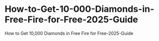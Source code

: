 # How-to-Get-10-000-Diamonds-in-Free-Fire-for-Free-2025-Guide
How to Get 10,000 Diamonds in Free Fire for Free-2025-Guide
